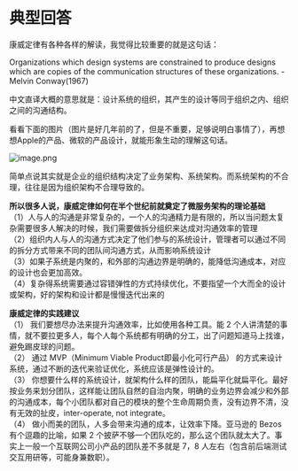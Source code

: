 # 典型回答

康威定律有各种各样的解读，我觉得比较重要的就是这句话：

Organizations which design systems are constrained to produce designs which are copies of the communication structures of these organizations. - Melvin Conway(1967)

中文直译大概的意思就是：设计系统的组织，其产生的设计等同于组织之内、组织之间的沟通结构。

看看下面的图片（图片是好几年前的了，但是不重要，足够说明白事情了），再想想Apple的产品、微软的产品设计，就能形象生动的理解这句话。

![image.png](https://cdn.nlark.com/yuque/0/2022/png/5378072/1672143205137-c460f0d2-7af1-4c6b-9272-ce900e29ce24.png#averageHue=%23ecebeb&clientId=u47b7cb7a-b84a-4&from=paste&height=698&id=u56970263&originHeight=698&originWidth=716&originalType=binary&ratio=1&rotation=0&showTitle=false&size=249617&status=done&style=none&taskId=uda914d5c-f296-410e-b7da-557f937f1ba&title=&width=716)

简单点说其实就是企业的组织结构决定了业务架构、系统架构。而系统架构的不合理，往往是因为组织架构不合理导致的。

**所以很多人说，康威定律如何在半个世纪前就奠定了微服务架构的理论基础**<br />（1）人与人的沟通是非常复杂的，一个人的沟通精力是有限的，所以当问题太复杂需要很多人解决的时候，我们需要做拆分组织来达成对沟通效率的管理<br />（2）组织内人与人的沟通方式决定了他们参与的系统设计，管理者可以通过不同的拆分方式带来不同的团队间沟通方式，从而影响系统设计<br />（3）如果子系统是内聚的，和外部的沟通边界是明确的，能降低沟通成本，对应的设计也会更加高效。<br />（4）复杂得系统需要通过容错弹性的方式持续优化，不要指望一个大而全的设计或架构，好的架构和设计都是慢慢迭代出来的

**康威定律的实践建议**<br />（1） 我们要想尽办法来提升沟通效率，比如使用各种工具。能 2 个人讲清楚的事情，就不要拉更多人，每个人每个系统都有明确的分工，出了问题知道马上找谁，避免踢皮球的问题。<br />（2） 通过 MVP（Minimum Viable Product即最小化可行产品） 的方式来设计系统，通过不断的迭代来验证优化，系统应该是弹性设计的。<br />（3） 你想要什么样的系统设计，就架构什么样的团队，能扁平化就扁平化。最好按业务来划分团队，这样能让团队自然的自治内聚，明确的业务边界会减少和外部的沟通成本，每个小团队都对自己的模块的整个生命周期负责，没有边界不清，没有无效的扯皮，inter-operate, not integrate。<br />（4） 做小而美的团队，人多会带来沟通的成本，让效率下降。亚马逊的 Bezos 有个逗趣的比喻，如果 2 个披萨不够一个团队吃的，那么这个团队就太大了。事实上一般一个互联网公司小产品的团队差不多就是 7，8 人左右（包含前后端测试交互用研等，可能身兼数职）。

